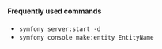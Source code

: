 #### Frequently used commands
- `symfony server:start -d`
- `symfony console make:entity EntityName`